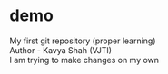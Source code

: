 # demo
My first git repository (proper learning)
<br>Author - Kavya Shah (VJTI)
<br>I am trying to make changes on my own
